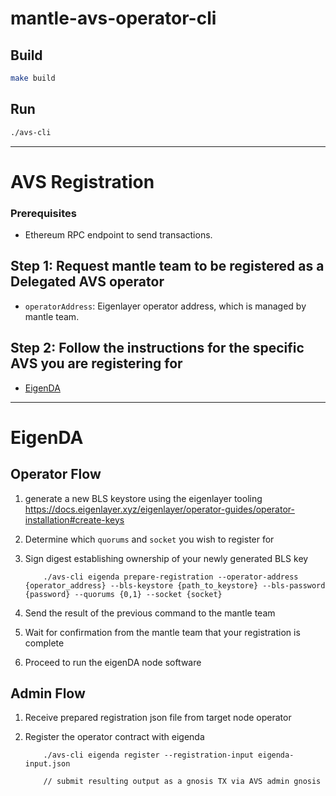 # mantle-avs-operator-cli
## Build

```bash
make build
```

## Run

```bash
./avs-cli
```

---

# AVS Registration

### Prerequisites
- Ethereum RPC endpoint to send transactions.


## Step 1: Request mantle team to be registered as a Delegated AVS operator

- `operatorAddress`: Eigenlayer operator address, which is managed by mantle team.

## Step 2: Follow the instructions for the specific AVS you are registering for

* [EigenDA](https://github.com/mantle-lsp/mantle-avs-operator-CLI?tab=readme-ov-file#eigenda)
---

# EigenDA

## Operator Flow

1. generate a new BLS keystore using the eigenlayer tooling https://docs.eigenlayer.xyz/eigenlayer/operator-guides/operator-installation#create-keys
2. Determine which `quorums` and `socket` you wish to register for
3. Sign digest establishing ownership of your newly generated BLS key

           ./avs-cli eigenda prepare-registration --operator-address {operator_address} --bls-keystore {path_to_keystore} --bls-password {password} --quorums {0,1} --socket {socket}

4. Send the result of the previous command to the mantle team 
5. Wait for confirmation from the mantle team that your registration is complete
6. Proceed to run the eigenDA node software

## Admin Flow

1. Receive prepared registration json file from target node operator
2. Register the operator contract with eigenda

           ./avs-cli eigenda register --registration-input eigenda-input.json

           // submit resulting output as a gnosis TX via AVS admin gnosis